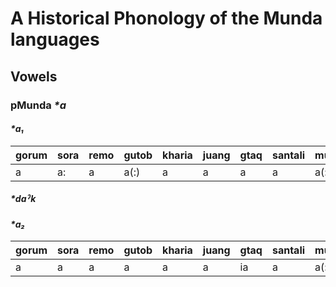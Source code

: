 # A Historical Phonology of the Munda languages

## Vowels

### pMunda _*a_

#### _*a₁_

|gorum|sora|remo|gutob|kharia|juang|gtaq|santali|mundari|ho|korwa|korku|
|-----|----|----|-----|------|-----|----|-------|-------|--|-----|-----|
|a|a:|a|a(:)|a|a|a|a|a(:)|a|a(:)|a(:)|

##### _*daˀk_

#### _*a₂_

|gorum|sora|remo|gutob|kharia|juang|gtaq|santali|mundari|ho|korwa|korku|
|-----|----|----|-----|------|-----|----|-------|-------|--|-----|-----|
|a|a|a|a|a|a|ia|a|a(:)|a(:)|a(:)|a|

